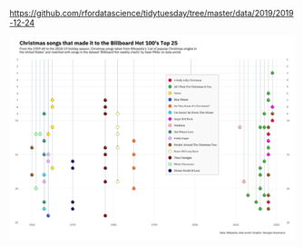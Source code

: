 https://github.com/rfordatascience/tidytuesday/tree/master/data/2019/2019-12-24

![](plots/christmas-balls.png)